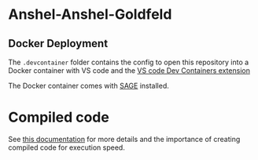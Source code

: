 # Anshel-Anshel-Goldfeld

## Docker Deployment

The `.devcontainer` folder contains the config to open this repository into a
Docker container with VS code and the [VS code Dev Containers
extension](https://code.visualstudio.com/docs/devcontainers/containers)

The Docker container comes with [SAGE](https://www.sagemath.org/) installed.

# Compiled code

 See [this
 documentation](https://doc.sagemath.org/html/en/tutorial/programming.html) for
 more details and the importance of creating compiled code for execution speed.
